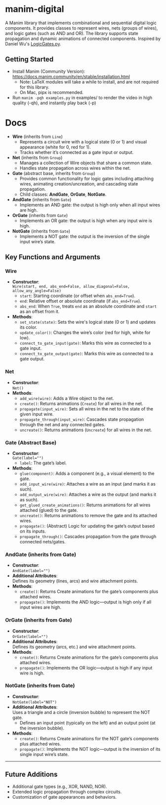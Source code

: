 # manim-digital
A Manim library that implements combinational and sequential digital logic components. It provides classes to represent wires, nets (groups of wires), and logic gates (such as AND and OR). The library supports state propagation and dynamic animations of connected components. Inspired by Daniel Wu's [LogicGates.py](https://github.com/Daniel20010822/Manim-animation/blob/main/LogicGates.py).

## Getting Started
- Install Manim (Community Version): https://docs.manim.community/en/stable/installation.html
    - Note: LaTeX modules will take a while to install, and are not required for this library.
    - On Mac, pipx is recommended.
- Run `manim -pqh examples.py` in examples/ to render the video in high quality (-qh), and instantly play back (-p)

# Docs

- **Wire** (inherits from `Line`)
  - Represents a circuit wire with a logical state (0 or 1) and visual appearance (white for 0, red for 1).
  - Tracks whether it’s connected as a gate input or output.
- **Net** (inherits from `Group`)
  - Manages a collection of Wire objects that share a common state.
  - Handles state propagation across wires within the net.
- **Gate** (abstract base, inherits from `Group`)
  - Provides common functionality for logic gates including attaching wires, animating creation/uncreation, and cascading state propagation.
  - Child classes: **AndGate**, **OrGate**, **NotGate**.
- **AndGate** (inherits from `Gate`)
  - Implements an AND gate: the output is high only when all input wires are high.
- **OrGate** (inherits from `Gate`)
  - Implements an OR gate: the output is high when any input wire is high.
- **NotGate** (inherits from `Gate`)
  - Implements a NOT gate: the output is the inversion of the single input wire’s state.

## Key Functions and Arguments

### Wire
- **Constructor**:  
  `Wire(start, end, abs_end=False, allow_diagonal=False, allow_any_angle=False)`  
  - `start`: Starting coordinate (or offset when `abs_end=True`).
  - `end`: Relative offset or absolute coordinate (if `abs_end=True`).
  - `abs_end`: When `True`, treats `end` as an absolute coordinate and `start` as an offset from it.
- **Methods**:
  - `set_state(state)`: Sets the wire's logical state (0 or 1) and updates its color.
  - `update_color()`: Changes the wire’s color (red for high, white for low).
  - `connect_to_gate_input(gate)`: Marks this wire as connected to a gate input.
  - `connect_to_gate_output(gate)`: Marks this wire as connected to a gate output.

### Net
- **Constructor**:  
  `Net()`
- **Methods**:
  - `add_wire(wire)`: Adds a Wire object to the net.
  - `create()`: Returns animations (`Create`) for all wires in the net.
  - `propagate(input_wire)`: Sets all wires in the net to the state of the given input wire.
  - `propagate_through(input_wire)`: Cascades state propagation through the net and any connected gates.
  - `uncreate()`: Returns animations (`Uncreate`) for all wires in the net.

### Gate (Abstract Base)
- **Constructor**:  
  `Gate(label="")`
  - `label`: The gate’s label.
- **Methods**:
  - `glue(component)`: Adds a component (e.g., a visual element) to the gate.
  - `add_input_wire(wire)`: Attaches a wire as an input (and marks it as such).
  - `add_output_wire(wire)`: Attaches a wire as the output (and marks it as such).
  - `get_glued_create_animations()`: Returns animations for all wires attached (glued) to the gate.
  - `uncreate()`: Returns animations to remove the gate and its attached wires.
  - `propagate()`: (Abstract) Logic for updating the gate’s output based on its inputs.
  - `propagate_through()`: Cascades propagation from the gate through connected nets/gates.

### AndGate (inherits from Gate)
- **Constructor**:  
  `AndGate(label="")`
- **Additional Attributes**:  
  Defines its geometry (lines, arcs) and wire attachment points.
- **Methods**:
  - `create()`: Returns Create animations for the gate’s components plus attached wires.
  - `propagate()`: Implements the AND logic—output is high only if all input wires are high.

### OrGate (inherits from Gate)
- **Constructor**:  
  `OrGate(label="")`
- **Additional Attributes**:  
  Defines its geometry (arcs, etc.) and wire attachment points.
- **Methods**:
  - `create()`: Returns Create animations for the gate’s components plus attached wires.
  - `propagate()`: Implements the OR logic—output is high if any input wire is high.

### NotGate (inherits from Gate)
- **Constructor**:  
  `NotGate(label="NOT")`
- **Additional Attributes**:  
  Uses a triangle and a circle (inversion bubble) to represent the NOT gate.
  - Defines an input point (typically on the left) and an output point (at the inversion bubble).
- **Methods**:
  - `create()`: Returns Create animations for the NOT gate’s components plus attached wires.
  - `propagate()`: Implements the NOT logic—output is the inversion of its single input wire’s state.

---

## Future Additions
- Additional gate types (e.g., XOR, NAND, NOR).
- Extended logic propagation through complex circuits.
- Customization of gate appearances and behaviors.